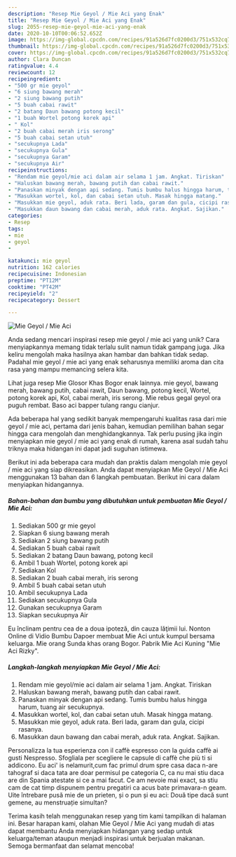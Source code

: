 ```yaml
---
description: "Resep Mie Geyol / Mie Aci yang Enak"
title: "Resep Mie Geyol / Mie Aci yang Enak"
slug: 2055-resep-mie-geyol-mie-aci-yang-enak
date: 2020-10-10T00:06:52.652Z
image: https://img-global.cpcdn.com/recipes/91a526d7fc0200d3/751x532cq70/mie-geyol-mie-aci-foto-resep-utama.jpg
thumbnail: https://img-global.cpcdn.com/recipes/91a526d7fc0200d3/751x532cq70/mie-geyol-mie-aci-foto-resep-utama.jpg
cover: https://img-global.cpcdn.com/recipes/91a526d7fc0200d3/751x532cq70/mie-geyol-mie-aci-foto-resep-utama.jpg
author: Clara Duncan
ratingvalue: 4.4
reviewcount: 12
recipeingredient:
- "500 gr mie geyol"
- "6 siung bawang merah"
- "2 siung bawang putih"
- "5 buah cabai rawit"
- "2 batang Daun bawang potong kecil"
- "1 buah Wortel potong korek api"
- " Kol"
- "2 buah cabai merah iris serong"
- "5 buah cabai setan utuh"
- "secukupnya Lada"
- "secukupnya Gula"
- "secukupnya Garam"
- "secukupnya Air"
recipeinstructions:
- "Rendam mie geyol/mie aci dalam air selama 1 jam. Angkat. Tiriskan"
- "Haluskan bawang merah, bawang putih dan cabai rawit."
- "Panaskan minyak dengan api sedang. Tumis bumbu halus hingga harum, tuang air secukupnya."
- "Masukkan wortel, kol, dan cabai setan utuh. Masak hingga matang."
- "Masukkan mie geyol, aduk rata. Beri lada, garam dan gula, cicipi rasanya."
- "Masukkan daun bawang dan cabai merah, aduk rata. Angkat. Sajikan."
categories:
- Resep
tags:
- mie
- geyol
- 

katakunci: mie geyol  
nutrition: 162 calories
recipecuisine: Indonesian
preptime: "PT12M"
cooktime: "PT42M"
recipeyield: "2"
recipecategory: Dessert

---
```



![Mie Geyol / Mie Aci](https://img-global.cpcdn.com/recipes/91a526d7fc0200d3/751x532cq70/mie-geyol-mie-aci-foto-resep-utama.jpg)

Anda sedang mencari inspirasi resep mie geyol / mie aci yang unik? Cara menyiapkannya memang tidak terlalu sulit namun tidak gampang juga. Jika keliru mengolah maka hasilnya akan hambar dan bahkan tidak sedap. Padahal mie geyol / mie aci yang enak seharusnya memiliki aroma dan cita rasa yang mampu memancing selera kita.

Lihat juga resep Mie Glosor Khas Bogor enak lainnya. mie geyol, bawang merah, bawang putih, cabai rawit, Daun bawang, potong kecil, Wortel, potong korek api, Kol, cabai merah, iris serong. Mie rebus gegal geyol ora puguh rembat. Baso aci bapper tulang rangu cianjur.

Ada beberapa hal yang sedikit banyak mempengaruhi kualitas rasa dari mie geyol / mie aci, pertama dari jenis bahan, kemudian pemilihan bahan segar hingga cara mengolah dan menghidangkannya. Tak perlu pusing jika ingin menyiapkan mie geyol / mie aci yang enak di rumah, karena asal sudah tahu triknya maka hidangan ini dapat jadi suguhan istimewa.


Berikut ini ada beberapa cara mudah dan praktis dalam mengolah mie geyol / mie aci yang siap dikreasikan. Anda dapat menyiapkan Mie Geyol / Mie Aci menggunakan 13 bahan dan 6 langkah pembuatan. Berikut ini cara dalam menyiapkan hidangannya.

<!--inarticleads1-->

##### Bahan-bahan dan bumbu yang dibutuhkan untuk pembuatan Mie Geyol / Mie Aci:

1. Sediakan 500 gr mie geyol
1. Siapkan 6 siung bawang merah
1. Sediakan 2 siung bawang putih
1. Sediakan 5 buah cabai rawit
1. Sediakan 2 batang Daun bawang, potong kecil
1. Ambil 1 buah Wortel, potong korek api
1. Sediakan  Kol
1. Sediakan 2 buah cabai merah, iris serong
1. Ambil 5 buah cabai setan utuh
1. Ambil secukupnya Lada
1. Sediakan secukupnya Gula
1. Gunakan secukupnya Garam
1. Siapkan secukupnya Air


Eu înclinam pentru cea de a doua ipoteză, din cauza lăţimii lui. Nonton Online di Vidio Bumbu Dapoer membuat Mie Aci untuk kumpul bersama keluarga. Mie orang Sunda khas orang Bogor. Pabrik Mie Aci Kuning &#34;Mie Aci Rizky&#34;. 

<!--inarticleads2-->

##### Langkah-langkah menyiapkan Mie Geyol / Mie Aci:

1. Rendam mie geyol/mie aci dalam air selama 1 jam. Angkat. Tiriskan
1. Haluskan bawang merah, bawang putih dan cabai rawit.
1. Panaskan minyak dengan api sedang. Tumis bumbu halus hingga harum, tuang air secukupnya.
1. Masukkan wortel, kol, dan cabai setan utuh. Masak hingga matang.
1. Masukkan mie geyol, aduk rata. Beri lada, garam dan gula, cicipi rasanya.
1. Masukkan daun bawang dan cabai merah, aduk rata. Angkat. Sajikan.


Personalizza la tua esperienza con il caffè espresso con la guida caffè ai gusti Nespresso. Sfogliala per scegliere le capsule di caffè che più ti si addicono. Eu aci&#39; is nelamurit,cum fac primul drum spre casa daca n-are tahograf si daca tata are doar permisul pe categoria C, ca nu mai stiu daca are din Spania atestate si ce a mai facut. Ce am nevoie mai exact, sa stiu cam de cat timp dispunem pentru pregatiri ca acus bate primavara-n geam. Uite întrebare pusă mie de un prieten, și o pun și eu aci: Două tipe dacă sunt gemene, au menstruație simultan? 

Terima kasih telah menggunakan resep yang tim kami tampilkan di halaman ini. Besar harapan kami, olahan Mie Geyol / Mie Aci yang mudah di atas dapat membantu Anda menyiapkan hidangan yang sedap untuk keluarga/teman ataupun menjadi inspirasi untuk berjualan makanan. Semoga bermanfaat dan selamat mencoba!
